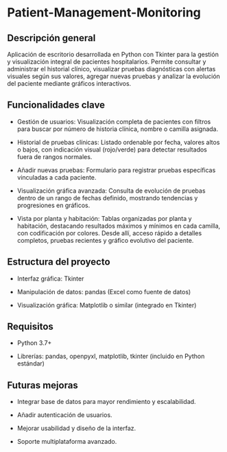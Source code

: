 # Patient-Management-Monitoring
## Descripción general
Aplicación de escritorio desarrollada en Python con Tkinter para la gestión y visualización integral de pacientes hospitalarios. Permite consultar y administrar el historial clínico, visualizar pruebas diagnósticas con alertas visuales según sus valores, agregar nuevas pruebas y analizar la evolución del paciente mediante gráficos interactivos.

## Funcionalidades clave
- Gestión de usuarios:
Visualización completa de pacientes con filtros para buscar por número de historia clínica, nombre o camilla asignada.

- Historial de pruebas clínicas:
Listado ordenable por fecha, valores altos o bajos, con indicación visual (rojo/verde) para detectar resultados fuera de rangos normales.

- Añadir nuevas pruebas:
Formulario para registrar pruebas específicas vinculadas a cada paciente.

- Visualización gráfica avanzada:
Consulta de evolución de pruebas dentro de un rango de fechas definido, mostrando tendencias y progresiones en gráficos.

- Vista por planta y habitación:
Tablas organizadas por planta y habitación, destacando resultados máximos y mínimos en cada camilla, con codificación por colores. Desde allí, acceso rápido a detalles completos, pruebas recientes y gráfico evolutivo del paciente.

## Estructura del proyecto
- Interfaz gráfica: Tkinter

- Manipulación de datos: pandas (Excel como fuente de datos)

- Visualización gráfica: Matplotlib o similar (integrado en Tkinter)

## Requisitos
- Python 3.7+

- Librerías: pandas, openpyxl, matplotlib, tkinter (incluido en Python estándar)

## Futuras mejoras
- Integrar base de datos para mayor rendimiento y escalabilidad.

- Añadir autenticación de usuarios.

- Mejorar usabilidad y diseño de la interfaz.

- Soporte multiplataforma avanzado.
